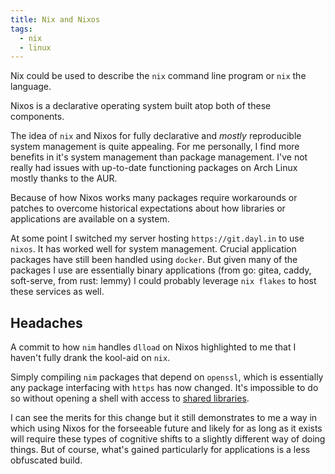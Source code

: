 ```yaml
---
title: Nix and Nixos
tags:
  - nix
  - linux
---
```


Nix could be used to describe the `nix` command line program or `nix` the language.

Nixos is a declarative operating system built atop both of these components.

The idea of `nix` and Nixos for fully declarative and *mostly* reproducible 
system management is quite appealing.
For me personally, I find more benefits in it's system management than package management.
I've not really had issues with up-to-date functioning packages on Arch Linux mostly thanks to the AUR.

Because of how Nixos works many packages require workarounds or patches to
overcome historical expectations about how libraries or applications are available on a system.

At some point I switched my server hosting `https://git.dayl.in` to use `nixos`.
It has worked well for system management. Crucial application packages have still been handled using `docker`.
But given many of the packages I use are essentially binary applications
(from go: gitea, caddy, soft-serve, from rust: lemmy) I could probably
leverage `nix flakes` to host these services as well.

## Headaches

A commit to how `nim` handles `dlload` on Nixos highlighted to me that I haven't fully drank the kool-aid on `nix`.

Simply compiling `nim` packages that depend on `openssl`,
which is essentially any package interfacing with `https` has now changed.
It's impossible to do so without opening a shell with access to
[shared libraries](https://nixos.wiki/wiki/FAQ/I_installed_a_library_but_my_compiler_is_not_finding_it._Why%3F).

I can see the merits for this change but it still demonstrates to me a way in which using Nixos
for the forseeable future and likely for as long as it exists will require these types
of cognitive shifts to a slightly different way of doing things.
But of course, what's gained particularly for applications is a less obfuscated build.





